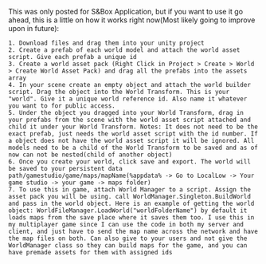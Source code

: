 

This was only posted for S&Box Application, but if you want to use it go ahead, this is a little on how it works right now(Most likely going to improve upon in future):

    1. Download files and drag them into your unity project
    2. Create a prefab of each world model and attach the world asset script. Give each prefab a unique id
    3. Create a world asset pack (Right Click in Project > Create > World > Create World Asset Pack) and drag all the prefabs into the assets array
    4. In your scene create an empty object and attach the world builder script. Drag the object into the World Transform. This is your "world". Give it a unique world reference id. Also name it whatever you want to for public access. 
    5. Under the object you dragged into your World Transform, drag in your prefabs from the scene with the world asset script attached and child it under your World Transform. Notes: It does not need to be the exact prefab, just needs the world asset script with the id number. If a object does not have the world asset script it will be ignored. All models need to be a child of the World Transform to be saved and as of now can not be nested(child of another object)
    6. Once you create your world, click save and export. The world will be saved to your persistent data path/gamestudio/game/maps/mapName(%appdata% -> Go to LocalLow -> Your game studio -> your game -> maps folder)
    7. To use this in game, attach World Manager to a script. Assign the asset pack you will be using. call WorldManager.Singleton.BuildWorld and pass in the world object. Here is an example of getting the world object: WorldFileManager.LoadWorld("worldFolderName") by default it loads maps from the save place where it saves them too. I use this in my multiplayer game since I can use the code in both my server and client, and just have to send the map name across the network and have the map files on both. Can also give to your users and not give the WorldManager class so they can build maps for the game, and you can have premade assets for them with assigned ids
   

